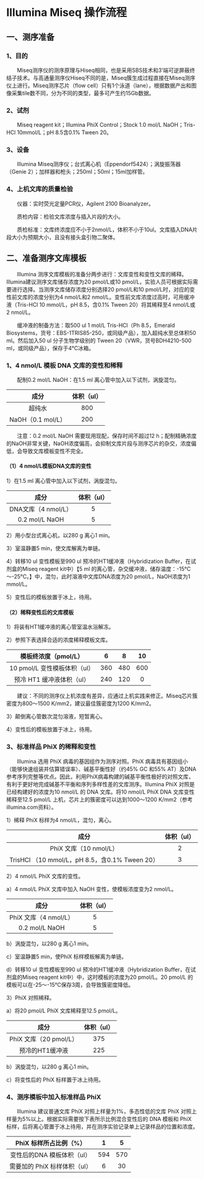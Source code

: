 # Illumina Miseq 操作流程
## 一、测序准备
### 1、目的
&emsp;&emsp;Miseq测序仪的测序原理与Hiseq相同，也是采用SBS技术和3’端可逆屏蔽终结子技术。与高通量测序仪Hiseq不同的是，Miseq簇生成过程直接在Miseq测序仪上进行。Miseq测序芯片（flow cell）只有1个泳道（lane），根据数据产出和图像采集tile数不同，分为不同的类型，最多可产生约15Gb数据。
### 2、试剂
&emsp;&emsp;Miseq reagent kit；Illumina PhiX Control；Stock 1.0 mol/L NaOH；Tris-HCl 10mmol/L；pH 8.5含0.1% Tween 20。
### 3、设备
&emsp;&emsp;Illumina Miseq测序仪；台式离心机（Eppendorf5424）；涡旋振荡器（Genie 2）；加样器和枪头；250ml；50ml；15ml加样管。
### 4、上机文库的质量检验
&emsp;&emsp;仪器：实时荧光定量PCR仪，Agilent 2100 Bioanalyzer。

&emsp;&emsp;质检内容：检验文库浓度与插入片段的大小。

&emsp;&emsp;质检标准：文库终浓度应不小于2nmol/L，体积不小于10ul。文库插入DNA片段大小为预期大小，且没有接头盒引物二聚体。
## 二、准备测序文库模板
&emsp;&emsp;Illumina 测序文库模板的准备分两步进行：文库变性和变性文库的稀释。Illumina建议测序文库储存浓度为20 pmol/L或10 pmol/L，实验人员可根据实际需要进行选择。当测序文库储存浓度分别选择20 pmol/L和10 pmol/L时，对应的变性前文库的浓度分别为4 nmol/L和2 nmol/L。变性前文库浓度过高时，可用缓冲液（Tris-HCl 10 mmol/L，pH 8.5，含0.1% Tween 20）将其稀释至4 nmol/L或2 nmol/L。

&emsp;&emsp;缓冲液的制备方法：取500 ul 1 mol/L Tris-HCl（Ph 8.5，Emerald Biosystems，货号：EBS-1TRIS85-250，或同级产品），加入超纯水至总体积50 ml。然后加入50 ul 分子生物学级别的 Tween 20（VWR，货号BDH4210-500 ml，或同级产品），保存于4℃冰箱。
### 1、4 nmol/L 模板 DNA 文库的变性和稀释
&emsp;&emsp;配制0.2 mol/L NaOH：在1.5 ml 离心管中加入以下试剂，涡旋混匀。

| 成分 | 体积（ul） | 
|:-------------:| :-------------:|
| 超纯水 | 800 | 
| NaOH（0.1 mol/L） | 200 | 

&emsp;&emsp;注意：0.2 mol/L NaOH 需要现用现配，保存时间不超过12 h；配制精确浓度的NaOH非常关键，NaOH浓度偏高，会抑制文库片段与测序芯片的杂交，浓度偏低，会导致文库模板变性不完全。
#### （1）4 nmol/L模板DNA文库的变性
1）在1.5 ml 离心管中加入以下试剂，涡旋混匀。

| 成分 | 体积（ul） | 
|:-------------:| :-------------:|
| DNA文库（4 nmol/L） | 5 | 
| 0.2 mol/L NaOH | 5 | 

2）用小型台式离心机，以280 g 离心1 min。

3）室温静置5 min，使文库解离为单链。

4）转移10 ul 变性模板至990 ul 预冷的HT1缓冲液（Hybridization Buffer，在试剂盒的Miseq reagent kit中）【5 ml 的离心管，杂交缓冲液，储存温度：-15℃～-25℃。】中，混匀，此时溶液中文库DNA浓度为20 pmol/L，NaOH浓度为1 mmol/L。

5）变性后的模板放置于冰上，待用。
#### （2）稀释变性后的文库模板
1）将装有HT1缓冲液的离心管室温水浴解冻。

2）参照下表选择合适的浓度稀释模板文库。

| 模板终浓度（pmol/L） | 6 | 8 | 10 |
|:-------------:| :-------------:|:-------------:|:-------------:|
| 10 pmol/L 变性模板体积（ul） | 360 | 480 | 600 |
| 预冷 HT1 缓冲液体积（ul） | 240 | 120 | 0 |

&emsp;&emsp;建议：不同的测序仪上机浓度有差异，应通过上机实践来修正。Miseq芯片簇密度为800～1500 K/mm2，建议最佳簇密度为1200 K/mm2。

3）颠倒离心管数次混匀溶液，短暂离心。

4）变性后的模板放置于冰上，待用。
### 3、标准样品 PhiX 的稀释和变性
&emsp;&emsp;Illumina 选用 PhiX 病毒的基因组作为测序对照。PhiX 病毒具有基因组小（能够快速组装并估算错误率）、碱基平衡性好（约45% GC 和55% AT）及DNA 参考序列完整等优点。因此，利用PhiX病毒构建的碱基平衡性极好的对照文库，有利于更好地完成碱基不平衡和序列多样性差的文库测序。Illumina PhiX 对照是已经构建好的浓度为10 nmol/L 的 DNA 文库。将10 nmol/L PhiX DNA 文库变性稀释至12.5 pmol/L 上机，芯片上的簇密度可以达到1000～1200 K/mm2（参考illumina.com资料）。

1）稀释 PhiX 标样为4 nmol/L，混匀，离心。

| 成分 | 体积（ul） | 
|:-------------:| :-------------:|
| PhiX 文库（10 nmol/L） | 2 | 
| TrisHCl （10 mmol/L，pH 8.5，含0.1% Tween 20） | 3 | 

2）4 nmol/L PhiX 文库的变性。

a）4 nmol/L PhiX 文库中加入 NaOH 变性，使模板浓度变为2 nmol/L。

| 成分 | 体积（ul） | 
|:-------------:| :-------------:|
| PhiX 文库（4 nmol/L） | 5 | 
| 0.2 mol/L NaOH | 5 | 

b）涡旋混匀，以280 g 离心1 min。

c）室温静置5 min，使PhiX 标样模板解离为单链。

d）转移10 ul 变性模板至990 ul 预冷的HT1缓冲液（Hybridization Buffer，在试剂盒的Miseq reagent kit中）中，这时模板的浓度为20 pmol/L。20 pmol/L 的模板可以在-25～-15℃保存3周，会导致簇密度降低。

3）PhiX 对照稀释。

a）将20 pmol/L PhiX 文库稀释至12.5 pmol/L。

| 成分 | 体积（ul） | 
|:-------------:| :-------------:|
| PhiX 文库（20 pmol/L） | 375 | 
| 预冷的HT1缓冲液 | 225 | 

b）涡旋混匀，以280 g 离心1 min。

c）将变性后的 PhiX 标样置于冰上待用。

### 4、测序模板中加入标准样品 PhiX

&emsp;&emsp;Illumina 建议普通文库 PhiX 对照上样量为1%，多态性低的文库 PhiX 对照上样量为5%以上。根据实际需要按下表所示比例混合变性后的 DNA 模板和 PhiX 标样，后将离心管置于冰上待用，并在测序实验记录单上记录样品的位置和浓度。

| PhiX 标样所占比例（%） | 1 | 5 | 
|:-------------:| :-------------:| :-------------:|
| 变性后的DNA 模板体积（ul） | 594 | 570 | 
| 需要加的 PhiX 标样体积（ul） | 6 | 30 | 

